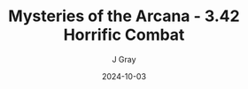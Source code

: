 ---
title: 'Mysteries of the Arcana - 3.42 Horrific Combat'
alt: 'Mysteries of the Arcana'
date: '2024-10-03'
author: 'J Gray'
artist: 'Sarrah'
---
